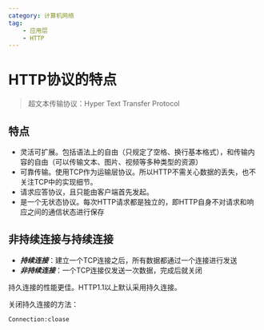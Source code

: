 ```yaml
---
category: 计算机网络
tag:
    - 应用层
    - HTTP
---
```


# HTTP协议的特点
> 超文本传输协议：Hyper Text Transfer Protocol


## 特点

- 灵活可扩展。包括语法上的自由（只规定了空格、换行基本格式），和传输内容的自由（可以传输文本、图片、视频等多种类型的资源）
- 可靠传输。使用TCP作为运输层协议。所以HTTP不需关心数据的丢失，也不关注TCP中的实现细节。
- 请求应答协议，且只能由客户端首先发起。
- 是一个无状态协议。每次HTTP请求都是独立的，即HTTP自身不对请求和响应之间的通信状态进行保存

## 非持续连接与持续连接

- ***持续连接***：建立一个TCP连接之后，所有数据都通过一个连接进行发送
- ***非持续连接***：一个TCP连接仅发送一次数据，完成后就关闭

持久连接的性能更佳。HTTP1.1以上默认采用持久连接。

关闭持久连接的方法：
```
Connection:cloase
```